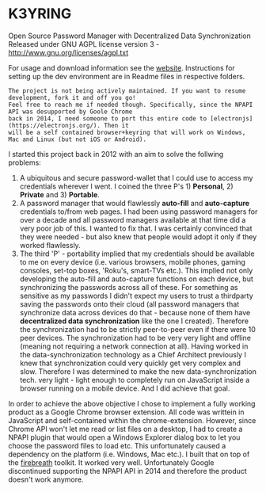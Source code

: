 # K3YRING
Open Source Password Manager with Decentralized Data Synchronization
Released under GNU AGPL license version 3 - http://www.gnu.org/licenses/agpl.txt

For usage and download information see the [website](http://www.untrix.com/w3/html/web.html). Instructions for setting up the dev environment are in Readme files in respective folders.

    The project is not being actively maintained. If you want to resume development, fork it and off you go!
    Feel free to reach me if needed though. Specifically, since the NPAPI API was desupported by Goole Chrome
    back in 2014, I need someone to port this entire code to [electronjs](https://electronjs.org/). Then it
    will be a self contained browser+keyring that will work on Windows, Mac and Linux (but not iOS or Android).

I started this project back in 2012 with an aim to solve the follwing problems:
1. A ubiquitous and secure password-wallet that I could use to access my credentials wherever I went. I coined the three P's 1) **Personal**, 2) **Private** and 3) **Portable**.
1. A password manager that would flawlessly **auto-fill** and **auto-capture** credentials to/from web pages. I had been using password managers for over a decade and all password managers available at that time did a very poor job of this. I wanted to fix that. I was certainly convinced that they were needed - but also knew that people would adopt it only if they worked flawlessly.
1. The third 'P' - portability implied that my credentials should be available to me on every device (i.e. various browsers, mobile phones, gaming consoles, set-top boxes, 'Roku's, smart-TVs etc.). This implied not only developing the auto-fill and auto-capture functions on each device, but synchronizing the passwords across all of these. For something as sensitive as my passwords I didn't expect my users to trust a thirdparty saving the passwords onto their cloud (all password managers that synchronize data across devices do that - because none of them have **decentralized data synchronization** like the one I created). Therefore the synchronization had to be strictly peer-to-peer even if there were 10 peer devices. The synchronization had to be very very light and offline (meaning not requiring a network connection at all). Having worked in the data-synchronization technology as a Chief Architect previously I knew that synchronization could very quickly get very complex and slow. Therefore I was determined to make the new data-synchronization tech. very light - light enough to completely run on JavaScript inside a browser running on a mobile device. And I did achieve that goal.

In order to achieve the above objective I chose to implement a fully working product as a Google Chrome browser extension. All code was writtein in JavaScript and self-contained within the chrome-extension. However, since Chrome API won't let me read or list files on a desktop, I had to create a NPAPI plugin that would open a Windows Explorer dialog box to let you choose the password files to load etc. This unfortunately caused a dependency on the platform (i.e. Windows, Mac etc.). I built that on top of the [firebreath](http://www.firebreath.org/) toolkit. It worked very well. Unfortunately Google discontinued supporting the NPAPI API in 2014 and therefore the product doesn't work anymore.
